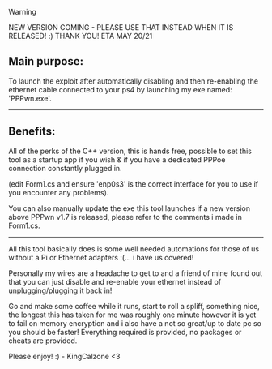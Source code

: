 > [!WARNING]
> NEW VERSION COMING - PLEASE USE THAT INSTEAD WHEN IT IS RELEASED! :) THANK YOU! ETA MAY 20/21

Main purpose: 
---------------------------------------------------------------------------------------------------------------------------------------------------------------------------------------------------
To launch the exploit after automatically disabling and then re-enabling the ethernet cable connected to your ps4 by launching my exe named: 'PPPwn.exe'.

---------------------------------------------------------------------------------------------------------------------------------------------------------------------------------------------------

Benefits:
---------------------------------------------------------------------------------------------------------------------------------------------------------------------------------------------------
All of the perks of the C++ version, this is hands free, possible to set this tool as a startup app if you wish & if you have a dedicated PPPoe connection constantly plugged in.

(edit Form1.cs and ensure 'enp0s3' is the correct interface for you to use if you encounter any problems).

You can also manually update the exe this tool launches if a new version above PPPwn v1.7 is released, please refer to the comments i made in Form1.cs.

---------------------------------------------------------------------------------------------------------------------------------------------------------------------------------------------------
All this tool basically does is some well needed automations for those of us without a Pi or Ethernet adapters :(... i have us covered!

Personally my wires are a headache to get to and a friend of mine found out that you can just disable and re-enable your ethernet instead of unplugging/plugging it back in!

Go and make some coffee while it runs, start to roll a spliff, something nice, the longest this has taken for me was roughly one minute however it is yet to fail on memory encryption and i also have a not so great/up to date pc so you should be faster! Everything required is provided, no packages or cheats are provided. 

Please enjoy! :) - KingCalzone <3
